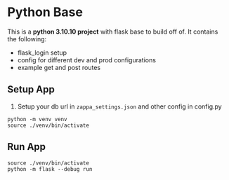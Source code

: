 # Python Base

This is a **python 3.10.10 project** with flask base to build off of. It contains the following:

- flask_login setup
- config for different dev and prod configurations
- example get and post routes

## Setup App

1. Setup your db url in `zappa_settings.json` and other config in config.py

```
python -m venv venv
source ./venv/bin/activate
```

## Run App

```
source ./venv/bin/activate
python -m flask --debug run
```
